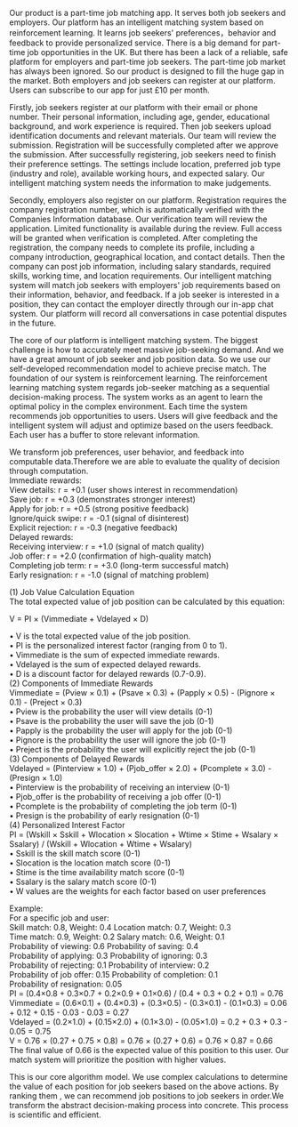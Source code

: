  Our product is a part-time job matching app. It serves both job seekers and employers. Our platform has an intelligent matching system based on reinforcement learning. It learns job seekers' preferences，behavior and feedback to provide personalized service. There is a big demand for part-time job opportunities in the UK. But there has been a lack of a reliable, safe platform for employers and part-time job seekers. The part-time job market has always been ignored. So our product is designed to fill the huge gap in the market. Both employers and job seekers can register at our platform. Users can subscribe to our app for just £10 per month. 
 
   Firstly, job seekers register at our platform with their email or phone number. Their personal information, including age, gender, educational background, and work experience is required. Then job seekers upload identification documents and relevant materials. Our team will review the submission. Registration will be successfully completed after we approve the submission. After successfully registering, job seekers need to finish their preference settings. The settings include location, preferred job type (industry and role), available working hours, and expected salary. Our intelligent matching system needs the information to make judgements.
   
   Secondly, employers also register on our platform. Registration requires the company registration number, which is automatically verified with the Companies Information database. Our verification team will review the application. Limited functionality is available during the review. Full access will be granted when verification is completed. After completing the registration, the company needs to complete its profile, including a company introduction, geographical location, and contact details. Then the company can post job information, including salary standards, required skills, working time, and location requirements. Our intelligent matching system will match job seekers with employers' job requirements based on their information, behavior, and feedback. If a job seeker is interested in a position, they can contact the employer directly through our in-app chat system. Our platform will record all conversations in case potential disputes in the future.
   
 The core of our platform is intelligent matching system. The biggest challenge is how to accurately meet massive job-seeking demand. And we have a great amount of job seeker and job position data. So we use our self-developed recommendation model to achieve precise match. The foundation of our system is reinforcement learning. The reinforcement learning matching system regards job-seeker matching as a sequential decision-making process. The system works as an agent to learn the optimal policy in the complex environment. Each time the system recommends job opportunities to users. Users will give feedback and the intelligent system will adjust and optimize based on the users feedback. Each user has a buffer to store relevant information.
  
  We transform job preferences, user behavior, and feedback into computable data.Therefore we are able to evaluate the quality of decision through computation.   
Immediate rewards:  
View details: r = +0.1 (user shows interest in recommendation)  
Save job: r = +0.3 (demonstrates stronger interest)  
Apply for job: r = +0.5 (strong positive feedback)  
Ignore/quick swipe: r = -0.1 (signal of disinterest)  
Explicit rejection: r = -0.3 (negative feedback)  
Delayed rewards:  
Receiving interview: r = +1.0 (signal of match quality)  
Job offer: r = +2.0 (confirmation of high-quality match)  
Completing job term: r = +3.0 (long-term successful match)  
Early resignation: r = -1.0 (signal of matching problem) 

(1) Job Value Calculation Equation  
The total expected value of job position can be calculated by this equation:  

V = PI × (Vimmediate + Vdelayed × D)  

• V is the total expected value of the job position.   
• PI is the personalized interest factor (ranging from 0 to 1).   
• Vimmediate is the sum of expected immediate rewards.   
• Vdelayed is the sum of expected delayed rewards.   
• D is a discount factor for delayed rewards (0.7-0.9).  
(2) Components of Immediate Rewards  
Vimmediate = (Pview × 0.1) + (Psave × 0.3) + (Papply × 0.5) - (Pignore × 0.1) - (Preject × 0.3)  
• Pview is the probability the user will view details (0-1)   
• Psave is the probability the user will save the job (0-1)   
• Papply is the probability the user will apply for the job (0-1)   
• Pignore is the probability the user will ignore the job (0-1)   
• Preject is the probability the user will explicitly reject the job (0-1)  
(3) Components of Delayed Rewards  
Vdelayed = (Pinterview × 1.0) + (Pjob_offer × 2.0) + (Pcomplete × 3.0) - (Presign × 1.0)  
• Pinterview is the probability of receiving an interview (0-1)   
• Pjob_offer is the probability of receiving a job offer (0-1)   
• Pcomplete is the probability of completing the job term (0-1)   
• Presign is the probability of early resignation (0-1)  
(4) Personalized Interest Factor  
PI = (Wskill × Sskill + Wlocation × Slocation + Wtime × Stime + Wsalary × Ssalary) / (Wskill + Wlocation + Wtime + Wsalary)  
• Sskill is the skill match score (0-1)   
• Slocation is the location match score (0-1)   
• Stime is the time availability match score (0-1)   
• Ssalary is the salary match score (0-1)   
• W values are the weights for each factor based on user preferences  

Example:  
For a specific job and user:  
Skill match: 0.8, Weight: 0.4   Location match: 0.7, Weight: 0.3  
Time match: 0.9, Weight: 0.2   Salary match: 0.6, Weight: 0.1  
Probability of viewing: 0.6    Probability of saving: 0.4  
Probability of applying: 0.3   Probability of ignoring: 0.3  
Probability of rejecting: 0.1   Probability of interview: 0.2  
Probability of job offer: 0.15   Probability of completion: 0.1  
Probability of resignation: 0.05  
PI = (0.4×0.8 + 0.3×0.7 + 0.2×0.9 + 0.1×0.6) / (0.4 + 0.3 + 0.2 + 0.1) = 0.76  
Vimmediate = (0.6×0.1) + (0.4×0.3) + (0.3×0.5) - (0.3×0.1) - (0.1×0.3) = 0.06 + 0.12 + 0.15 - 0.03 - 0.03 = 0.27  
Vdelayed = (0.2×1.0) + (0.15×2.0) + (0.1×3.0) - (0.05×1.0) = 0.2 + 0.3 + 0.3 - 0.05 = 0.75  
V = 0.76 × (0.27 + 0.75 × 0.8) = 0.76 × (0.27 + 0.6) = 0.76 × 0.87 = 0.66  
The final value of 0.66 is the expected value of this position to this user. Our match system will prioritize the position with higher values.

This is our core algorithm model. We use complex calculations to determine the value of each position for job seekers based on the above actions. By ranking them , we can recommend job positions to job seekers in order.We transform the abstract decision-making process into concrete.  This process is scientific and efficient.

